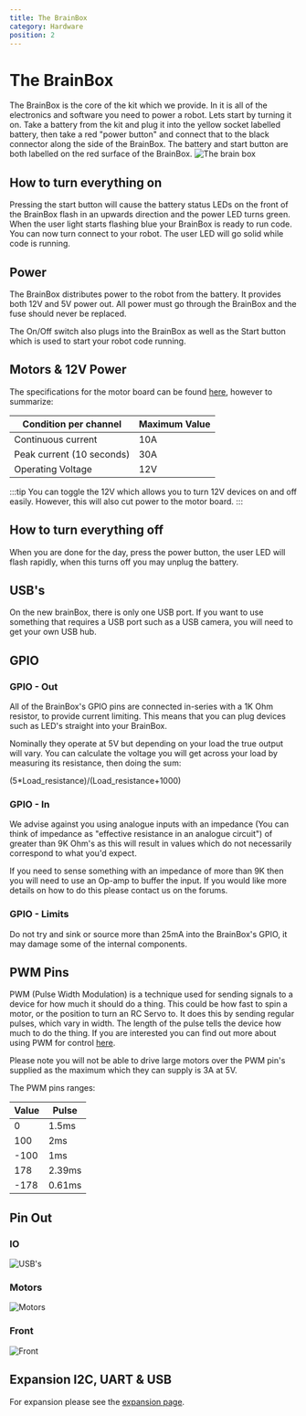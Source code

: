 ```yaml
---
title: The BrainBox
category: Hardware
position: 2
---
```

# The BrainBox

The BrainBox is the core of the kit which we provide. In it is all of the electronics and software you need to power a robot. Lets start by turning it on. Take a battery from the kit and plug it into the yellow socket labelled battery, then take a red "power button" and connect that to the black connector along the side of the BrainBox. The battery and start button are both labelled on the red surface of the BrainBox. 
![The brain box](/images/angled.png)
## How to turn everything on
Pressing the start button will cause the battery status LEDs on the front of the BrainBox flash in an upwards direction and the power LED turns green. When the user light starts flashing blue your BrainBox is ready to run code. You can now turn connect to your robot. The user LED will go solid while code is running. 
## Power

The BrainBox distributes power to the robot from the battery. It provides both 12V and 5V power out. All power must go through the BrainBox and the fuse should never be replaced.

The On/Off switch also plugs into the BrainBox as well as the Start button which is used to start your robot code running.

## Motors & 12V Power

The specifications for the motor board can be found [here](/CytronBoardDocs.pdf), however to summarize:

| Condition per channel     | Maximum Value |
| ------------------------- | ------------- |
| Continuous current        | 10A           |
| Peak current (10 seconds) | 30A           |
| Operating Voltage         | 12V           |

:::tip
You can toggle the 12V which allows you to turn 12V devices on and off easily. However, this will also cut power to the motor board.
:::

## How to turn everything off
When you are done for the day, press the power button, the user LED will flash rapidly, when this turns off you may unplug the battery. 

## USB's
On the new brainBox, there is only one USB port. If you want to use something that requires a USB port such as a USB camera, you will need to get your own USB hub.  
 
## GPIO

### GPIO - Out

All of the BrainBox's GPIO pins are connected in-series with a 1K Ohm resistor, to provide current limiting. This means that you can plug devices such as LED's straight into your BrainBox.

Nominally they operate at 5V but depending on your load the true output will vary. You can calculate the voltage you will get across your load by measuring its resistance, then doing the sum:

(5*Load_resistance)/(Load_resistance+1000)   

### GPIO - In

We advise against you using analogue inputs with an impedance (You can think of impedance as "effective resistance in an analogue circuit") of greater than 9K Ohm's as this will result in values which do not necessarily correspond to what you'd expect. 

If you need to sense something with an impedance of more than 9K then you will need to use an Op-amp to buffer the input. If you would like more details on how to do this please contact us on the forums. 

### GPIO - Limits

Do not try and sink or source more than 25mA into the BrainBox's GPIO, it may damage some of the internal components.

## PWM Pins

PWM (Pulse Width Modulation) is a technique used for sending signals to a device for how much it should do a thing. This could be how fast to spin a motor, or the position to turn an RC Servo to. It does this by sending regular pulses, which vary in width. The length of the pulse tells the device how much to do the thing.  If you are interested you can find out more about using PWM for control [here](http://smartmicrocontroller.com/how-to-control-a-servo-using-pulse-width-modulation-pwm/).

Please note you will not be able to drive large motors over the PWM pin's supplied as the maximum which they can supply is 3A at 5V.

The PWM pins ranges:

| Value | Pulse  |
| ----- | ------ |
| 0     | 1.5ms  |
| 100   | 2ms    |
| \-100 | 1ms    |
| 178   | 2.39ms |
| \-178 | 0.61ms |

## Pin Out

### IO

![USB's](/images/powerconnector.png)

### Motors

![Motors](/images/brainboxmotors.png)


### Front

![Front](/images/redpanel.png)

## Expansion I2C, UART & USB

For expansion please see the [expansion page](/docs/expanding-functionality.md).
